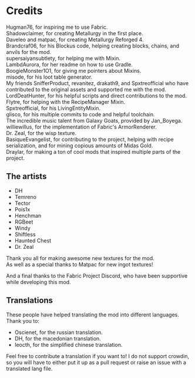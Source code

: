 # Credits

Hugman76, for inspiring me to use Fabric.  
Shadowclaimer, for creating Metallurgy in the first place.  
Daveleo and matpac, for creating Metallurgy Reforged 4.  
Brandcraf06, for his Blockus code, helping creating blocks, chains, and anvils for the mod.  
supersaiyansubtlety, for helping me with Mixin.  
LambdAurora, for her readme on how to use Gradle.  
BoogieMonster1O1, for giving me pointers about Mixins.  
misode, for his loot table generator.  
My friends SnifferProduct, revanitez, drakath9, and Spxtreofficial who have contributed to the original assets and supported me with the mod.  
LordDeatHunter, for his helpful scripts and direct contributions to the mod.  
Flytre, for helping with the RecipeManager Mixin.  
Spxtreofficial, for his LivingEntityMixin.  
glisco, for his multiple commits to code and helpful toolchain.  
The incredible music talent from Galaxy Goats, provided by Jan_Boyega.  
williewillus, for the implementation of Fabric's ArmorRenderer.  
Dr. Zeal, for the wisp texture.  
BasiqueEvangelist, for contributing to the project, helping with recipe serialization, and for mining copious amounts of Midas Gold.  
Draylar, for making a ton of cool mods that inspired multiple parts of the project.  

## **The artists**
* DH
* Temreno
* Tector
* Pois1x
* Henchman
* RGBeet
* Windy
* Shiftless
* Haunted Chest
* Dr. Zeal

Thank you all for making awesome new textures for the mod.  
As well as a special thanks to Matpac for new ingot textures!

And a final thanks to the Fabric Project Discord, who have been supportive while developing this mod.

## Translations
These people have helped translating the mod into different languages. Thank you to:

* Oscienet, for the russian translation.
* DH, for the macedonian translation.
* leocth, for the simplified chinese translation.

Feel free to contribute a translation if you want to! I do not support crowdin, so you will have to either put it up as a pull request or raise an issue with a translated lang file.